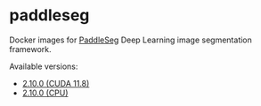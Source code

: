 # paddleseg
Docker images for [PaddleSeg](https://github.com/PaddlePaddle/PaddleSeg) Deep Learning image segmentation framework.

Available versions:

* [2.10.0 (CUDA 11.8)](2.10.0_cuda11.8)
* [2.10.0 (CPU)](2.10.0_cpu)
